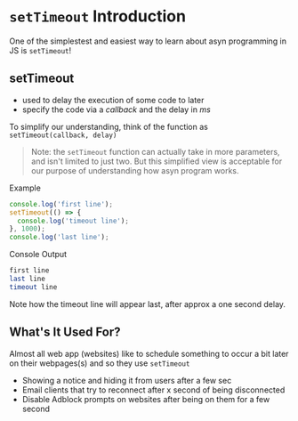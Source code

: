 # `setTimeout` Introduction

One of the simplestest and easiest way to learn about asyn programming in JS is `setTimeout`!

## setTimeout
* used to delay the execution of some code to later
* specify the code via a *callback* and the delay in *ms*

To simplify our understanding, think of the function as `setTimeout(callback, delay)`

> Note: the `setTimeout` function can actually take in more parameters, and isn't limited to just two. But this simplified view is acceptable for our purpose of understanding how asyn program works.

Example

```javascript
console.log('first line');
setTimeout(() => {
  console.log('timeout line');
}, 1000);
console.log('last line');
```

Console Output
```bash
first line
last line
timeout line
```

Note how the timeout line will appear last, after approx a one second delay.

## What's It Used For?
Almost all web app (websites) like to schedule something to occur a bit later on their webpages(s) and so they use `setTimeout`

* Showing a notice and hiding it from users after a few sec
* Email clients that try to reconnect after x second of being disconnected
* Disable Adblock prompts on websites after being on them for a few second